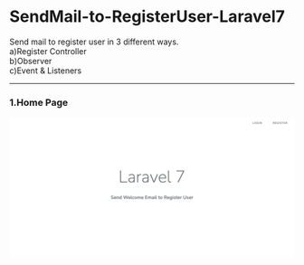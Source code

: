 # SendMail-to-RegisterUser-Laravel7
Send mail to register user in 3 different ways. <br />
a)Register Controller <br />
b)Observer  <br />
c)Event &amp; Listeners <br />

--------------------------------------------------------------------------------------------------------------------------------------------
### 1.Home Page
![](screensort/Register-user.png)
